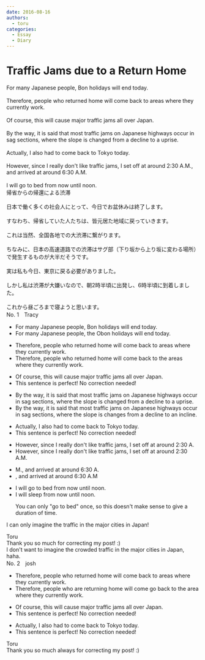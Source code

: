 ```yaml
---
date: 2016-08-16
authors:
  - toru
categories:
  - Essay
  - Diary
---
```


<h1 id="subject_show">Traffic Jams due to a Return Home</h1>
<div class="date" hidden>Aug 16, 2016 07:34</div>
<div id="post"><div id="body_show_ori">
For many Japanese people, Bon holidays will end today.<br/><br/>Therefore, people who returned home will come back to areas where they currently work.<br/><br/>Of course, this will cause major traffic jams all over Japan.<br/><br/>By the way, it is said that most traffic jams on Japanese highways occur in sag sections, where the slope is changed from a decline to a uprise.<br/><br/>Actually, I also had to come back to Tokyo today.<br/><br/>However, since I really don't like traffic jams, I set off at around 2:30 A.M., and arrived at around 6:30 A.M.<br/><br/>I will go to bed from now until noon.
</div></div>

<!-- more -->

<div id="post_ja"><div id="body_show_mo">
帰省からの帰還による渋滞<br/><br/>日本で働く多くの社会人にとって、今日でお盆休みは終了します。<br/><br/>すなわち、帰省していた人たちは、皆元居た地域に戻っていきます。<br/><br/>これは当然、全国各地での大渋滞に繋がります。<br/><br/>ちなみに、日本の高速道路での渋滞はサグ部（下り坂から上り坂に変わる場所）で発生するものが大半だそうです。<br/><br/>実は私も今日、東京に戻る必要がありました。<br/><br/>しかし私は渋滞が大嫌いなので、朝2時半頃に出発し、6時半頃に到着しました。<br/><br/>これから昼ごろまで寝ようと思います。
</div></div>
<div id="block"><div class="first_name"> No. 1　<span class="just_name">Tracy</span></div><div id="block2">
<ul class="correction_field">
<li class="incorrect">For many Japanese people, Bon holidays will end today.</li>
<li class="corrected correct">
For many Japanese people, <span class="f_blue">the O</span>bon holidays will end today.
</li>
</ul>
<ul class="correction_field">
<li class="incorrect">Therefore, people who returned home will come back to areas where they currently work.</li>
<li class="corrected correct">
Therefore, people who return<span class="sline">ed</span> home will come back to <span class="f_blue">the </span>areas where they currently work.
</li>
</ul>
<ul class="correction_field">
<li class="incorrect">Of course, this will cause major traffic jams all over Japan.</li>
<li class="corrected perfect">This sentence is perfect! No correction needed!</li>
</ul>
<ul class="correction_field">
<li class="incorrect">By the way, it is said that most traffic jams on Japanese highways occur in sag sections, where the slope is changed from a decline to a uprise.</li>
<li class="corrected correct">
By the way, it is said that most traffic jams on Japanese highways occur in sag sections, where the slope <span class="sline">is</span> change<span class="f_blue">s</span> from a decline to an <span class="f_blue">incline</span>.
</li>
</ul>
<ul class="correction_field">
<li class="incorrect">Actually, I also had to come back to Tokyo today.</li>
<li class="corrected perfect">This sentence is perfect! No correction needed!</li>
</ul>
<ul class="correction_field">
<li class="incorrect">However, since I really don't like traffic jams, I set off at around 2:30 A.</li>
<li class="corrected correct">
However, since I really don't like traffic jams, I set off at around 2:30 A.M.
</li>
</ul>
<ul class="correction_field">
<li class="incorrect">M., and arrived at around 6:30 A.</li>
<li class="corrected correct">
, and arrived at around 6:30 A.M
</li>
</ul>
<ul class="correction_field">
<li class="incorrect">I will go to bed from now until noon.</li>
<li class="corrected correct">
I will <span class="f_blue">sleep </span>from now until noon.
<p class="correction_comment">You can only "go to bed" once, so this doesn't make sense to give a duration of time.</p>
</li>
</ul>
<p class="comment_small">
 I can only imagine the traffic in the major cities in Japan!
</p>

</div><div class="name"><span class="just_name">Toru</span><br>
Thank you so much for correcting my post! :)<br/>I don't want to imagine the crowded traffic in the major cities in Japan, haha.
</div>
</div>
<div id="block"><div class="first_name"> No. 2　<span class="just_name">josh</span></div><div id="block2">
<ul class="correction_field">
<li class="incorrect">Therefore, people who returned home will come back to areas where they currently work.</li>
<li class="corrected correct">
Therefore, people who <span class="f_blue">are returning</span> <span class="sline">home</span> will <span class="sline">come</span> <span class="f_blue">go </span>back to <span class="f_blue">the</span> <span class="f_blue">area</span> where they currently work.
</li>
</ul>
<ul class="correction_field">
<li class="incorrect">Of course, this will cause major traffic jams all over Japan.</li>
<li class="corrected perfect">This sentence is perfect! No correction needed!</li>
</ul>
<ul class="correction_field">
<li class="incorrect">Actually, I also had to come back to Tokyo today.</li>
<li class="corrected perfect">This sentence is perfect! No correction needed!</li>
</ul>
</div><div class="name"><span class="just_name">Toru</span><br>
Thank you so much always for correcting my post! :)
</div>
</div>
